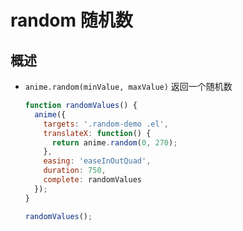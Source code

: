 # random 随机数

## 概述

+ `anime.random(minValue, maxValue)` 返回一个随机数

  ```js
  function randomValues() {
    anime({
      targets: '.random-demo .el',
      translateX: function() {
        return anime.random(0, 270);
      },
      easing: 'easeInOutQuad',
      duration: 750,
      complete: randomValues
    });
  }

  randomValues();
  ```
